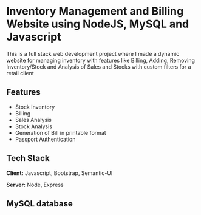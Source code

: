 
# Inventory Management and Billing Website using NodeJS, MySQL and Javascript 

This is a full stack web development project where I made a dynamic website for managing inventory with features like Billing, Adding, Removing Inventory/Stock and Analysis of Sales and Stocks with custom filters for a retail client

## Features

- Stock Inventory
- Billing
- Sales Analysis
- Stock Analysis
- Generation of Bill in printable format
- Passport Authentication 

  
## Tech Stack

**Client:** Javascript, Bootstrap, Semantic-UI

**Server:** Node, Express

## MySQL database 





  

  

  





  






